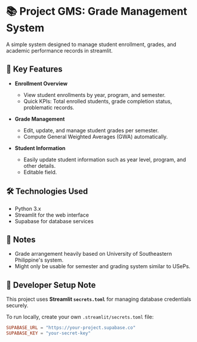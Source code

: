 # 📚 Project GMS: Grade Management System

A simple system designed to manage student enrollment, grades, and academic performance records in streamlit.

## 🎯 Key Features

- **Enrollment Overview**
  - View student enrollments by year, program, and semester.
  - Quick KPIs: Total enrolled students, grade completion status, problematic records.

- **Grade Management**
  - Edit, update, and manage student grades per semester.
  - Compute General Weighted Averages (GWA) automatically.

- **Student Information**
  - Easily update student information such as year level, program, and other details.
  - Editable field.

## 🛠️ Technologies Used

- Python 3.x
- Streamlit for the web interface
- Supabase for database services
  
## 📜 Notes

- Grade arrangement heavily based on University of Southeastern Philippine's system.
- Might only be usable for semester and grading system similar to USePs.

## 🔑 Developer Setup Note
This project uses **Streamlit `secrets.toml`** for managing database credentials securely.

To run locally, create your own `.streamlit/secrets.toml` file:

```toml
SUPABASE_URL = "https://your-project.supabase.co"
SUPABASE_KEY = "your-secret-key"
